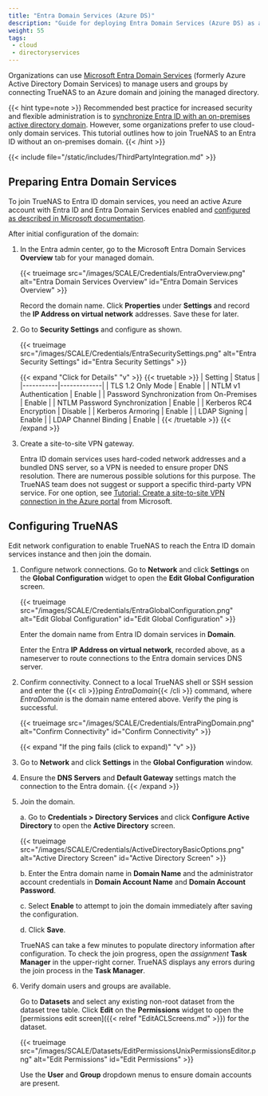 ```yaml
---
title: "Entra Domain Services (Azure DS)"
description: "Guide for deploying Entra Domain Services (Azure DS) as a cloud-only domain services provider for TrueNAS."
weight: 55
tags:
 - cloud
 - directoryservices
---
```


 Organizations can use [Microsoft Entra Domain Services](https://learn.microsoft.com/en-us/entra/identity/domain-services/overview) (formerly Azure Active Directory Domain Services) to manage users and groups by connecting TrueNAS to an Azure domain and joining the managed directory.

{{< hint type=note >}}
Recommended best practice for increased security and flexible administration is to [synchronize Entra ID with an on-premises active directory domain](https://learn.microsoft.com/en-us/azure/architecture/reference-architectures/identity/azure-ad).
However, some organizations prefer to use cloud-only domain services.
This tutorial outlines how to join TrueNAS to an Entra ID without an on-premises domain.
{{< /hint >}}

{{< include file="/static/includes/ThirdPartyIntegration.md" >}}

## Preparing Entra Domain Services

To join TrueNAS to Entra ID domain services, you need an active Azure account with Entra ID and Entra Domain Services enabled and [configured as described in Microsoft documentation](https://learn.microsoft.com/en-us/entra/identity/domain-services/tutorial-create-instance).

After initial configuration of the domain:

1. In the Entra admin center, go to the Microsoft Entra Domain Services **Overview** tab for your managed domain.

    {{< trueimage src="/images/SCALE/Credentials/EntraOverview.png" alt="Entra Domain Services Overview" id="Entra Domain Services Overview" >}}

    Record the domain name.
    Click **Properties** under **Settings** and record the **IP Address on virtual network** addresses.
    Save these for later.

2. Go to **Security Settings** and configure as shown.

    {{< trueimage src="/images/SCALE/Credentials/EntraSecuritySettings.png" alt="Entra Security Settings" id="Entra Security Settings" >}}

    {{< expand "Click for Details" "v" >}}
{{< truetable >}}
| Setting | Status |
|-----------|-------------|
| TLS 1.2 Only Mode | Enable |
| NTLM v1 Authentication | Enable |
| Password Synchronization from On-Premises | Enable |
| NTLM Password Synchronization | Enable |
| Kerberos RC4 Encryption | Disable |
| Kerberos Armoring | Enable |
| LDAP Signing | Enable |
| LDAP Channel Binding | Enable |
{{< /truetable >}}
    {{< /expand >}}

3. Create a site-to-site VPN gateway.

    Entra ID domain services uses hard-coded network addresses and a bundled DNS server, so a VPN is needed to ensure proper DNS resolution.
    There are numerous possible solutions for this purpose.
    The TrueNAS team does not suggest or support a specific third-party VPN service.
    For one option, see [Tutorial: Create a site-to-site VPN connection in the Azure portal](https://learn.microsoft.com/en-us/azure/vpn-gateway/tutorial-site-to-site-portal) from Microsoft.

## Configuring TrueNAS

Edit network configuration to enable TrueNAS to reach the Entra ID domain services instance and then join the domain.

1. Configure network connections.
    Go to **Network** and click **Settings** on the **Global Configuration** widget to open the **Edit Global Configuration** screen.

    {{< trueimage src="/images/SCALE/Credentials/EntraGlobalConfiguration.png" alt="Edit Global Configuration" id="Edit Global Configuration" >}}

    Enter the domain name from Entra ID domain services in **Domain**.

    Enter the Entra **IP Address on virtual network**, recorded above, as a nameserver to route connections to the Entra domain services DNS server.

2. Confirm connectivity.
    Connect to a local TrueNAS shell or SSH session and enter the {{< cli >}}ping *EntraDomain*{{< /cli >}} command, where *EntraDomain* is the domain name entered above.
    Verify the ping is successful.

    {{< trueimage src="/images/SCALE/Credentials/EntraPingDomain.png" alt="Confirm Connectivity" id="Confirm Connectivity" >}}

    {{< expand "If the ping fails (click to expand)" "v" >}}
  1. Go to **Network** and click **Settings** in the **Global Configuration** window.
  2. Ensure the **DNS Servers** and **Default Gateway** settings match the connection to the Entra domain.
    {{< /expand >}}

3. Join the domain.

   a. Go to **Credentials > Directory Services** and click **Configure Active Directory** to open the **Active Directory** screen.

   {{< trueimage src="/images/SCALE/Credentials/ActiveDirectoryBasicOptions.png" alt="Active Directory Screen" id="Active Directory Screen" >}}

   b. Enter the Entra domain name in **Domain Name** and the administrator account credentials in **Domain Account Name** and **Domain Account Password**.

   c. Select **Enable** to attempt to join the domain immediately after saving the configuration.

   d. Click **Save**.

      TrueNAS can take a few minutes to populate directory information after configuration.
      To check the join progress, open the <i class="material-icons" aria-hidden="true" title="Assignment">assignment</i> **Task Manager** in the upper-right corner.
      TrueNAS displays any errors during the join process in the **Task Manager**.

4. Verify domain users and groups are available.

    Go to **Datasets** and select any existing non-root dataset from the dataset tree table.
    Click **Edit** on the **Permissions** widget to open the [permissions edit screen]({{< relref "EditACLScreens.md" >}}) for the dataset.

    {{< trueimage src="/images/SCALE/Datasets/EditPermissionsUnixPermissionsEditor.png" alt="Edit Permissions" id="Edit Permissions" >}}

    Use the **User** and **Group** dropdown menus to ensure domain accounts are present.
